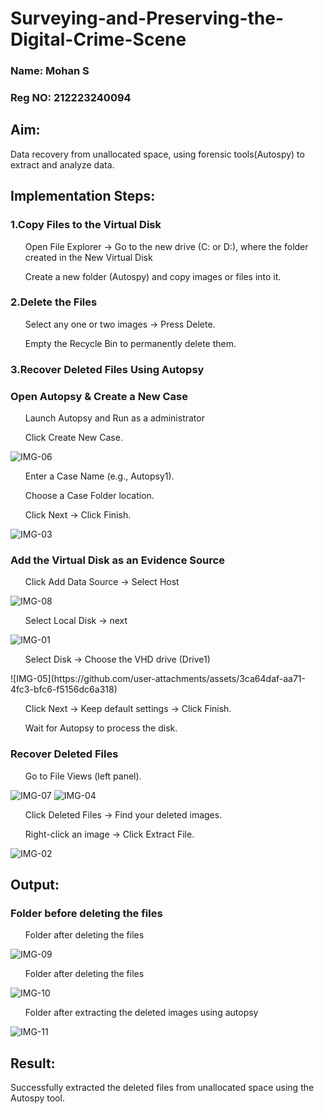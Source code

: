 # Surveying-and-Preserving-the-Digital-Crime-Scene
### Name: Mohan S
### Reg NO: 212223240094
## Aim:
<p>Data recovery from unallocated space, using forensic tools(Autospy) to extract and analyze data.</p>

## Implementation Steps:
### 1.Copy Files to the Virtual Disk
<ul>Open File Explorer → Go to the new drive (C: or D:), where the folder created in the New Virtual Disk</ul>
<ul>Create a new folder (Autospy) and copy images or files into it.</ul>

### 2.Delete the Files
<ul>Select any one or two images → Press Delete.</ul>
<ul>Empty the Recycle Bin to permanently delete them.</ul>

### 3.Recover Deleted Files Using Autopsy
### Open Autopsy & Create a New Case
<ul>Launch Autopsy and Run as a administrator</ul>
<ul>Click Create New Case.</ul>

![IMG-06](https://github.com/user-attachments/assets/d8006cf1-1e96-41ca-b6a2-2e8e9d2fa191)


<ul>Enter a Case Name (e.g., Autopsy1).</ul>
<ul>Choose a Case Folder location.</ul>
<ul>Click Next → Click Finish.</ul>

![IMG-03](https://github.com/user-attachments/assets/765ea471-fe38-4c02-9376-59b1c3ba260f)



### Add the Virtual Disk as an Evidence Source
<ul>Click Add Data Source → Select Host</ul>

![IMG-08](https://github.com/user-attachments/assets/f4e6e2b9-c854-4900-bc51-a200e4ca48e4)



<ul>Select Local Disk → next</ul>

![IMG-01](https://github.com/user-attachments/assets/77df1147-5147-40ab-b08b-c47e2cd49e9b)


<ul>Select Disk → Choose the VHD drive (Drive1)</ul>
![IMG-05](https://github.com/user-attachments/assets/3ca64daf-aa71-4fc3-bfc6-f5156dc6a318)



<ul>Click Next → Keep default settings → Click Finish.</ul>
<ul>Wait for Autopsy to process the disk.</ul>

### Recover Deleted Files
<ul>Go to File Views (left panel).</ul>

![IMG-07](https://github.com/user-attachments/assets/e7e92867-e880-4a44-be5f-48ad779e987e)
![IMG-04](https://github.com/user-attachments/assets/f0240b6a-4853-4b7f-969b-2d005d9d96d6)



<ul>Click Deleted Files → Find your deleted images.</ul>
<ul>Right-click an image → Click Extract File.</ul>

![IMG-02](https://github.com/user-attachments/assets/97a4b413-6f0c-474b-9629-c2d2fb0c1490)


## Output:
### Folder before deleting the files

<ul>Folder after deleting the files</ul>

![IMG-09](https://github.com/user-attachments/assets/d0379357-53b1-49bd-9da3-bff9c6ddac99)


<ul>Folder after deleting the files</ul>

![IMG-10](https://github.com/user-attachments/assets/d0970785-dab5-430b-9ea9-390c8d7d4365)



<ul>Folder after extracting the deleted images using autopsy</ul>

![IMG-11](https://github.com/user-attachments/assets/eadd9817-b6f9-4e45-bb61-18175fc9daba)



## Result:
<p>Successfully extracted the deleted files from unallocated space using the Autospy tool.</p>
